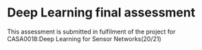 # Deep Learning final assessment

This assessment is submitted in fulfilment of the project for CASA0018:Deep Learning for Sensor Networks(20/21) 

